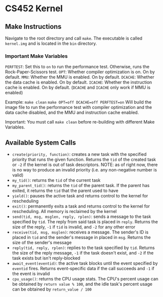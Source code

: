 CS452 Kernel
========================================

## Make Instructions
Navigate to the root directory and call `make`. The executable is called `kernel.img` and is located in the `bin` directory.

### Important Make Variables
`PERFTEST`: Set this to `on` to run the performance test. Otherwise, runs the Rock-Paper-Scissors test.
`OPT`: Whether compiler optimization is on. On by default.
`MMU`: Whether the MMU is enabled. On by default.
`DCACHE`: Whether the data cache is enabled. On by default.
`ICACHE`: Whether the instruction cache is enabled. On by default.
(`DCACHE` and `ICACHE` only work if MMU is enabled)

Example:
`make clean`
`make OPT=off DCACHE=off PERFTEST=on`
Will build the image file to run the performance test with compiler optimization and the data cache disabled, and the MMU and instruction cache enabled.

Important: You must call `make clean` before re-building with different Make Variables.

## Available System Calls
- `create(priority, function)`: creates a new task with the specified priority that runs the given function. Returns the `tid` of the created task or `-2` if the kernel is out of task descriptors. NOTE: as of right now, there is no way to produce an invalid priority (i.e. any non-negative number is valid)
- `my_tid()`: returns the `tid` of the current task
- `my_parent_tid()`: returns the `tid` of the parent task. If the parent has exited, it returns the `tid` that the parent used to have
- `yield()`: pauses the active task and returns control to the kernel for rescheduling
- `exit()`: permanently exits a task and returns control to the kernel for rescheduling. All memory is reclaimed by the kernel 
- `send(tid, msg, msglen, reply, rplen)`: sends a message to the task specified by `tid`. The reply from said task is placed in `reply`. Returns the size of the reply, `-1` if `tid` is invalid, and `-2` for any other error
- `receive(tid, msg, msglen)`: receives a message. The sender's ID is placed in `tid` and the sender's message in placed in `msg`. Returns the size of the sender's message
- `reply(tid, reply, rplen)`: replies to the task specified by `tid`. Returns the size of the reply message, `-1` if the task doesn't exist, and `-2` if the task exists but isn't reply-blocked
- `await_event(eventid)`: the active task blocks until the event specified by `eventid` fires. Returns event-specific data if the call succeeds and `-1` if the event is invalid
- `cpu_usage()`: returns the CPU usage stats. The CPU's percent usage can be obtained by `return value % 100`, and the idle task's percent usage can be obtained by `return_value / 100`
